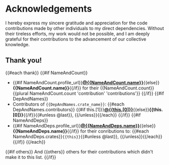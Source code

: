 # Acknowledgements

I hereby express my sincere gratitude and appreciation for the code contributions made by other individuals to my direct dependencies. Without their tireless efforts, my work would not be possible, and I am deeply grateful for their contributions to the advancement of our collective knowledge.

## Thank you!

{{#each thank}}
  {{#if NameAndCount}}
- {{#if NameAndCount.profile_url}}**[@{{NameAndCount.name}}]({{NameAndCount.profile_url}})**{{else}}**{{NameAndCount.name}}**{{/if}} for their {{NameAndCount.count}} {{plural NameAndCount.count 'contribution' 'contributions'}}
  {{/if}}
  {{#if DepAndNames}}
- Contributors of `{{DepAndNames.crate_name}}`: {{#each DepAndNames.contributors}} {{#if this.[1]}}**[@{{this.[0]}}]({{this.[1]}})**{{else}}**{{this.[0]}}**{{/if}}{{#unless @last}}, {{/unless}}{{/each}}
  {{/if}}
  {{#if NameAndDeps}}
- {{#if NameAndDeps.profile_url}}**[@{{NameAndDeps.name}}]({{NameAndDeps.profile_url}})**{{else}}**{{NameAndDeps.name}}**{{/if}} for their conributions to: {{#each NameAndDeps.crates}}`{{this}}`{{#unless @last}}, {{/unless}}{{/each}}
  {{/if}}
{{/each}}

{{#if others}}
And {{others}} others for their contributions which didn't make it to this list.
{{/if}}
